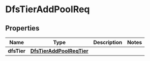 # DfsTierAddPoolReq

## Properties
Name | Type | Description | Notes
------------ | ------------- | ------------- | -------------
**dfsTier** | [**DfsTierAddPoolReqTier**](DfsTierAddPoolReqTier.md) |  | 
